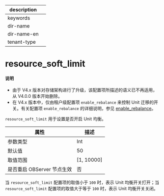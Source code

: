 |description||
|---|---|
|keywords||
|dir-name||
|dir-name-en||
|tenant-type||

# resource_soft_limit

<main id="notice" type='explain'>
<h4>说明</h4>
<ul><li>由于 V4.x 版本对存储架构进行了升级，该配置项所描述的语义已不再适用，从 V4.0.0 版本开始删除。</li>
<li>在 V4.x 版本中，仅由租户级配置项 <code>enable_rebalance</code> 来控制 Unit 迁移的开关。有关配置项 <code>enable_rebalance</code> 的详细说明，参见 <a href="../400.tenant-level-configuration-items/2900.enable_rebalance.md">enable_rebalance</a>。</li></ul>
</main>

`resource_soft_limit` 用于设置是否开启 Unit 均衡。

|      **属性**      |    **描述**    |
|------------------|--------------|
| 参数类型             | Int           |
| 默认值              | 50           |
| 取值范围             | \[1, 10000\] |
| 是否重启 OBServer 节点生效 | 否            |


当 `resource_soft_limit` 配置项的取值小于 `100` 时，表示 Unit 均衡开关打开；当 `resource_soft_limit` 配置项的取值大于等于 `100` 时，表示 Unit 均衡开关关闭。
